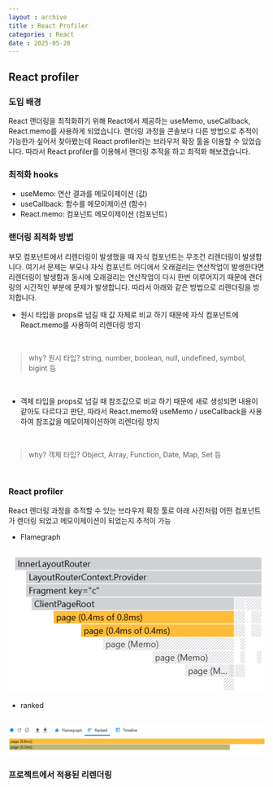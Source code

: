 ```yaml
---
layout : archive
title : React Profiler
categories : React
date : 2025-05-28
---
```

## React profiler

### 도입 배경

React 랜더링을 최적화하기 위해 React에서 제공하는 useMemo, useCallback, React.memo를 사용하게 되었습니다. 랜더링 과정을 콘솔보다 다른 방법으로 추적이 가능한가 싶어서 찾아봤는데 React profiler라는 브라우저 확장 툴을 이용할 수 있었습니다. 따라서 React profiler를 이용해서 랜더링 추적을 하고 최적화 해보겠습니다.

### 최적화 hooks

- useMemo: 연산 결과를 메모이제이션 (값)
- useCallback: 함수를 메모이제이션 (함수)
- React.memo: 컴포넌트 메모이제이션 (컴포넌트)

### 랜더링 최적화 방법

부모 컴포넌트에서 리렌더링이 발생했을 때 자식 컴포넌트는 무조건 리렌더링이 발생합니다.
여기서 문제는 부모나 자식 컴포넌트 어디에서 오래걸리는 연산작업이 발생한다면 리렌더링이 발생함과 동시에 오래걸리는 연산작업이 다시 한번 이루어지기 때문에 랜더링의 시간적인 부분에 문제가 발생합니다. 따라서 아래와 같은 방법으로 리렌더링을 방지합니다.

- 원시 타입을 props로 넘길 때
값 자체로 비교 하기 때문에 자식 컴포넌트에 React.memo를 사용하여 리렌더링 방지

<br />

> why? 원시 타입?
string, number, boolean, null, undefined, symbol, bigint 등

<br />

- 객체 타입을 props로 넘길 때
참조값으로 비교 하기 때문에 새로 생성되면 내용이 같아도 다르다고 판단, 따라서 React.memo와 useMemo / useCallback을 사용하여 참조값을 메모이제이션하여 리렌더링 방지

<br />

> why? 객체 타입?
Object, Array, Function, Date, Map, Set 등

<br />

### React profiler

React 렌더링 과정을 추적할 수 있는 브라우저 확장 툴로 아래 사진처럼 어떤 컴포넌트가 렌더링 되었고 메모이제이션이 되었는지 추적이 가능

- Flamegraph
<br />
<img src="../../img//profiler_flamegraph.PNG">

- ranked
<br />
<img src="../../img//profiler_ranked.PNG" />


### 프로젝트에서 적용된 리렌더링